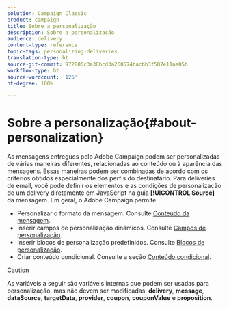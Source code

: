 ```yaml
---
solution: Campaign Classic
product: campaign
title: Sobre a personalização
description: Sobre a personalização
audience: delivery
content-type: reference
topic-tags: personalizing-deliveries
translation-type: ht
source-git-commit: 972885c3a38bcd3a260574bacbb3f507e11ae05b
workflow-type: ht
source-wordcount: '125'
ht-degree: 100%

---
```



# Sobre a personalização{#about-personalization}

As mensagens entregues pelo Adobe Campaign podem ser personalizadas de várias maneiras diferentes, relacionadas ao conteúdo ou à aparência das mensagens. Essas maneiras podem ser combinadas de acordo com os critérios obtidos especialmente dos perfis do destinatário. Para deliveries de email, você pode definir os elementos e as condições de personalização de um delivery diretamente em JavaScript na guia **[!UICONTROL Source]** da mensagem. Em geral, o Adobe Campaign permite:

* Personalizar o formato da mensagem. Consulte [Conteúdo da mensagem](../../delivery/using/defining-the-email-content.md#message-content).
* Inserir campos de personalização dinâmicos. Consulte [Campos de personalização](../../delivery/using/personalization-fields.md).
* Inserir blocos de personalização predefinidos. Consulte [Blocos de personalização](../../delivery/using/personalization-blocks.md).
* Criar conteúdo condicional. Consulte a seção [Conteúdo condicional](../../delivery/using/conditional-content.md).

>[!CAUTION]
>
>As variáveis a seguir são variáveis internas que podem ser usadas para personalização, mas não devem ser modificadas: **delivery**, **message**, **dataSource**, **targetData**, **provider**, **coupon**, **couponValue** e **proposition**.
